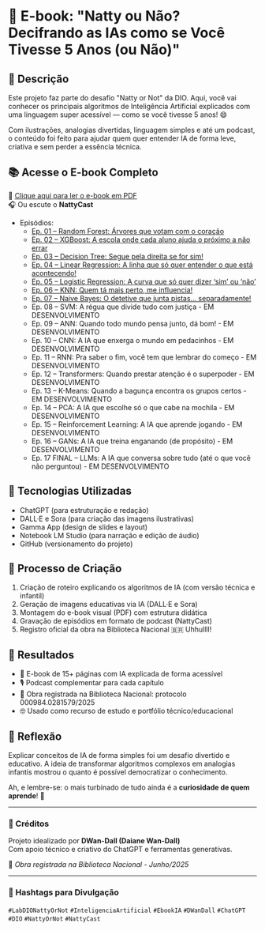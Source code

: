 # 🤖 E-book: "Natty ou Não? Decifrando as IAs como se Você Tivesse 5 Anos (ou Não)"

## 📒 Descrição

Este projeto faz parte do desafio "Natty or Not" da DIO. Aqui, você vai conhecer os principais algoritmos de Inteligência Artificial explicados com uma linguagem super acessível — como se você tivesse 5 anos! 😄

Com ilustrações, analogias divertidas, linguagem simples e até um podcast, o conteúdo foi feito para ajudar quem quer entender IA de forma leve, criativa e sem perder a essência técnica.

## 📚 Acesse o E-book Completo

📘 [Clique aqui para ler o e-book em PDF](https://gamma.app/docs/l833uxzqpr7zdid?following_id=uuu2vs8fmoohoyg&follow_on_start=true)  
🎧 Ou escute o **NattyCast**
  - Episódios:
    - [Ep. 01 – Random Forest: Árvores que votam com o coração](https://notebooklm.google.com/notebook/6e0a2abf-c542-44fe-89c2-cac4a06ba477)
    - [Ep. 02 – XGBoost: A escola onde cada aluno ajuda o próximo a não errar](https://notebooklm.google.com/notebook/a571d7ce-5f02-44fd-893f-d6e140a3603b)
    - [Ep. 03 – Decision Tree: Segue pela direita se for sim!](https://notebooklm.google.com/notebook/1c9f7d63-765f-4ff3-9bdf-c6d7b986a8a3)
    - [Ep. 04 – Linear Regression: A linha que só quer entender o que está acontecendo!](https://notebooklm.google.com/notebook/142933e9-6f96-496b-97bc-bf5c46bdae0e?pli=1)
    - [Ep. 05 – Logistic Regression: A curva que só quer dizer ‘sim’ ou ‘não’](https://notebooklm.google.com/notebook/4bd5b0c7-1cda-453a-aaa0-bdd2ffaf1103?pli=1)
    - [Ep. 06 – KNN: Quem tá mais perto, me influencia!](https://notebooklm.google.com/notebook/cefbb9c4-3c64-4966-b49a-64440008296a)
    - [Ep. 07 – Naive Bayes: O detetive que junta pistas… separadamente!](https://notebooklm.google.com/notebook/8161e832-2fe7-4e72-a0f4-a35bbe5f57e4)
    - Ep. 08 – SVM: A régua que divide tudo com justiça - EM DESENVOLVIMENTO
    - Ep. 09 – ANN: Quando todo mundo pensa junto, dá bom! - EM DESENVOLVIMENTO
    - Ep. 10 – CNN: A IA que enxerga o mundo em pedacinhos - EM DESENVOLVIMENTO
    - Ep. 11 – RNN: Pra saber o fim, você tem que lembrar do começo - EM DESENVOLVIMENTO
    - Ep. 12 – Transformers: Quando prestar atenção é o superpoder - EM DESENVOLVIMENTO
    - Ep. 13 – K-Means: Quando a bagunça encontra os grupos certos - EM DESENVOLVIMENTO
    - Ep. 14 – PCA: A IA que escolhe só o que cabe na mochila - EM DESENVOLVIMENTO
    - Ep. 15 – Reinforcement Learning: A IA que aprende jogando - EM DESENVOLVIMENTO
    - Ep. 16 – GANs: A IA que treina enganando (de propósito) - EM DESENVOLVIMENTO
    - Ep. 17 FINAL – LLMs: A IA que conversa sobre tudo (até o que você não perguntou) - EM DESENVOLVIMENTO



## 🤖 Tecnologias Utilizadas

- ChatGPT (para estruturação e redação)
- DALL·E e Sora (para criação das imagens ilustrativas)
- Gamma App (design de slides e layout)
- Notebook LM Studio (para narração e edição de áudio)
- GitHub (versionamento do projeto)

## 🧐 Processo de Criação

1. Criação de roteiro explicando os algoritmos de IA (com versão técnica e infantil)
2. Geração de imagens educativas via IA (DALL·E e Sora)
3. Montagem do e-book visual (PDF) com estrutura didática
4. Gravação de episódios em formato de podcast (NattyCast)
5. Registro oficial da obra na Biblioteca Nacional 🇧🇷 Uhhullll!

## 🚀 Resultados

- 📘 E-book de 15+ páginas com IA explicada de forma acessível
- 🎙️ Podcast complementar para cada capítulo
- 📌 Obra registrada na Biblioteca Nacional: protocolo 000984.0281579/2025
- 🤓 Usado como recurso de estudo e portfólio técnico/educacional

## 💭 Reflexão

Explicar conceitos de IA de forma simples foi um desafio divertido e educativo. A ideia de transformar algoritmos complexos em analogias infantis mostrou o quanto é possível democratizar o conhecimento.

Ah, e lembre-se: o mais turbinado de tudo ainda é a **curiosidade de quem aprende**! 💚

---

### 📢 Créditos

Projeto idealizado por **DWan-Dall (Daiane Wan-Dall)**  
Com apoio técnico e criativo do ChatGPT e ferramentas generativas.

🧠 *Obra registrada na Biblioteca Nacional - Junho/2025*

---

### 🧩 Hashtags para Divulgação

`#LabDIONattyOrNot` `#InteligenciaArtificial` `#EbookIA` `#DWanDall` `#ChatGPT` `#DIO` `#NattyOrNot` `#NattyCast`
